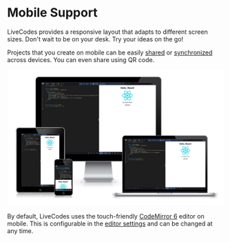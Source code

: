 # Mobile Support

LiveCodes provides a responsive layout that adapts to different screen sizes. Don't wait to be on your desk. Try your ideas on the go!

Projects that you create on mobile can be easily [shared](./share.md) or [synchronized](./sync.md) across devices. You can even share using QR code.

![Responsive layout](../../static/img/screenshots/responsive.jpg) <!-- https://yujinyeoh.com/website-mockup-generator -->

By default, LiveCodes uses the touch-friendly [CodeMirror 6](https://codemirror.net/) editor on mobile. This is configurable in the [editor settings](./editor-settings.md) and can be changed at any time.
